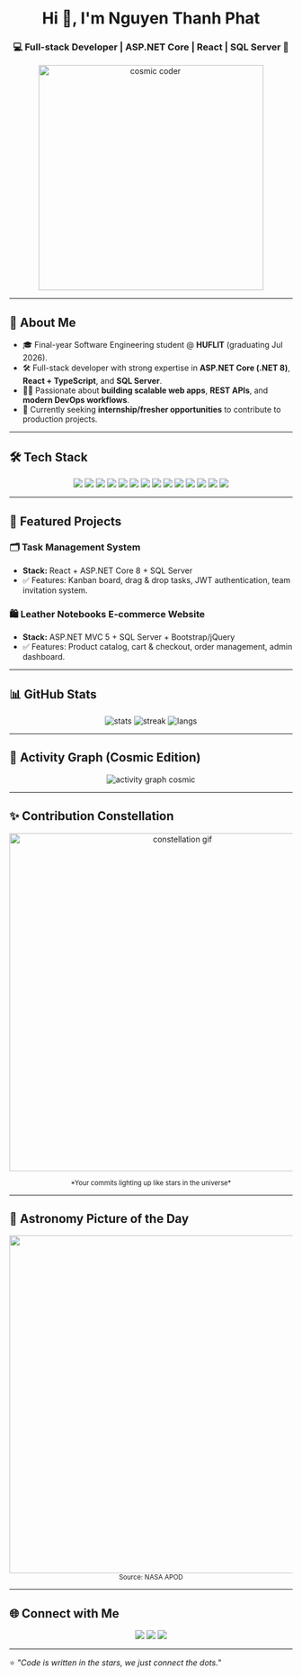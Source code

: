 <!-- Profile Header -->
<h1 align="center">Hi 👋, I'm Nguyen Thanh Phat</h1>
<h3 align="center">💻 Full-stack Developer | ASP.NET Core | React | SQL Server 🚀</h3>

<p align="center">
  <img src="https://media.giphy.com/media/WUlplcMpOCEmTGBtBW/giphy.gif" width="400" alt="cosmic coder"/>
</p>

---

## 🌌 About Me
- 🎓 Final-year Software Engineering student @ **HUFLIT** (graduating Jul 2026).  
- 🛠 Full-stack developer with strong expertise in **ASP.NET Core (.NET 8)**, **React + TypeScript**, and **SQL Server**.  
- 👨‍💻 Passionate about **building scalable web apps**, **REST APIs**, and **modern DevOps workflows**.  
- 📌 Currently seeking **internship/fresher opportunities** to contribute to production projects.  

---

## 🛠 Tech Stack
<p align="center">
  <!-- Backend -->
  <img src="https://img.shields.io/badge/C%23-239120?style=for-the-badge&logo=c-sharp&logoColor=white"/>
  <img src="https://img.shields.io/badge/.NET-512BD4?style=for-the-badge&logo=dotnet&logoColor=white"/>
  <img src="https://img.shields.io/badge/Entity%20Framework-68217A?style=for-the-badge&logo=ef&logoColor=white"/>
  
  <!-- Frontend -->
  <img src="https://img.shields.io/badge/React-20232A?style=for-the-badge&logo=react&logoColor=61DAFB"/>
  <img src="https://img.shields.io/badge/TypeScript-007ACC?style=for-the-badge&logo=typescript&logoColor=white"/>
  <img src="https://img.shields.io/badge/JavaScript-F7DF1E?style=for-the-badge&logo=javascript&logoColor=black"/>
  <img src="https://img.shields.io/badge/HTML5-E34F26?style=for-the-badge&logo=html5&logoColor=white"/>
  <img src="https://img.shields.io/badge/CSS3-1572B6?style=for-the-badge&logo=css3&logoColor=white"/>
  <img src="https://img.shields.io/badge/Bootstrap-563D7C?style=for-the-badge&logo=bootstrap&logoColor=white"/>
  
  <!-- Database -->
  <img src="https://img.shields.io/badge/SQL%20Server-CC2927?style=for-the-badge&logo=microsoftsqlserver&logoColor=white"/>
  <img src="https://img.shields.io/badge/Firebase-FFCA28?style=for-the-badge&logo=firebase&logoColor=black"/>
  
  <!-- Tools -->
  <img src="https://img.shields.io/badge/Git-F05032?style=for-the-badge&logo=git&logoColor=white"/>
  <img src="https://img.shields.io/badge/GitHub-181717?style=for-the-badge&logo=github&logoColor=white"/>
  <img src="https://img.shields.io/badge/Docker-2496ED?style=for-the-badge&logo=docker&logoColor=white"/>
</p>

---

## 📌 Featured Projects
### 🗂 Task Management System
- **Stack:** React + ASP.NET Core 8 + SQL Server  
- ✅ Features: Kanban board, drag & drop tasks, JWT authentication, team invitation system.  

### 🛍 Leather Notebooks E-commerce Website
- **Stack:** ASP.NET MVC 5 + SQL Server + Bootstrap/jQuery  
- ✅ Features: Product catalog, cart & checkout, order management, admin dashboard.  

---

## 📊 GitHub Stats
<p align="center">
  <img src="https://github-readme-stats.vercel.app/api?username=NgPhatbeepppp&show_icons=true&theme=tokyonight" alt="stats"/>
  <img src="https://github-readme-streak-stats.herokuapp.com/?user=NgPhatbeepppp&theme=tokyonight" alt="streak"/>
  <img src="https://github-readme-stats.vercel.app/api/top-langs/?username=NgPhatbeepppp&layout=compact&theme=tokyonight" alt="langs"/>
</p>

---

## 🌠 Activity Graph (Cosmic Edition)
<p align="center">
  <img 
    src="https://github-readme-activity-graph.vercel.app/graph?username=NgPhatbeepppp&theme=nightowl&area=true&hide_border=true" 
    alt="activity graph cosmic"/>
</p>

---

## ✨ Contribution Constellation
<p align="center">
  <img src="https://i.giphy.com/media/3oEjI6SIIHBdRxXI40/giphy.gif" width="600" alt="constellation gif"/>
</p>
<p align="center"><sub>*Your commits lighting up like stars in the universe*</sub></p>

---

## 🚀 Astronomy Picture of the Day
<p align="center">
  <img src="https://apod.nasa.gov/apod/image/2308/M16_HubbleSchmidt_960.jpg" width="600"/>
  <br/>
  <sub>Source: NASA APOD</sub>
</p>

---

## 🌐 Connect with Me
<p align="center">
  <a href="mailto:thanhphat.workspace@gmail.com"><img src="https://img.shields.io/badge/Email-D14836?style=for-the-badge&logo=gmail&logoColor=white"/></a>
  <a href="https://www.linkedin.com/in/nguyen-phat-beepppp"><img src="https://img.shields.io/badge/LinkedIn-0077B5?style=for-the-badge&logo=linkedin&logoColor=white"/></a>
  <a href="https://github.com/NgPhatbeepppp"><img src="https://img.shields.io/badge/GitHub-181717?style=for-the-badge&logo=github&logoColor=white"/></a>
</p>

---

⭐️ *"Code is written in the stars, we just connect the dots."*  

